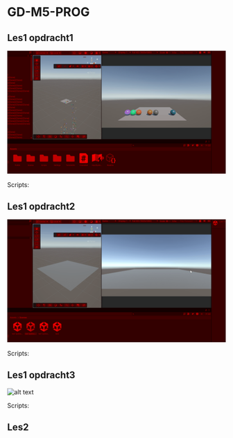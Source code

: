 # GD-M5-PROG

## Les1 opdracht1

![alt text](les1Opdracht1.gif)

Scripts:

## Les1 opdracht2

![alt text](les1Opdracht2.gif)

Scripts:

## Les1 opdracht3

![alt text](les1Opdracht3.gif)

Scripts:

## Les2
